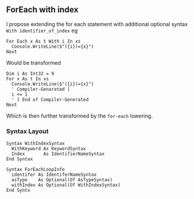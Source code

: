 ## ForEach with index

I propose extending the for each statement with additional optional syntax `With identifier_of_index`
eg

```vbnet
For Each x As t With i In xs
  Console.WriteLine($"({i})={x}")
Next
```

Would be transformed
```vbnet
Dim i As Int32 = 9
For x As t In xs
  Console.WriteLine($"({i})={x}")
  ' Compiler-Genarated [
  i += 1
  ' ] End of Compiler-Generated
Next
```
Which is then further transformed by the `for-each` lowering.

### Syntax Layout

```
Syntax WithIndexSyntax
  WithKeyword As KeywordSyntax
  Index       As IdentifierNameSyntax
End Syntax

Syntax ForEachLoopInfo
  identifer As IdentiferNameSyntax
  asType    As Optional(Of AsTypeSyntax)
  withIndex As Optional(Of WithIndexSyntax)
End Syntx
